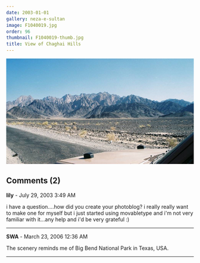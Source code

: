 ```yaml
---
date: 2003-01-01
gallery: neza-e-sultan
image: F1040019.jpg
order: 96
thumbnail: F1040019-thumb.jpg
title: View of Chaghai Hills
---
```


![View of Chaghai Hills](./F1040019.jpg)

<div id="comments">

## Comments (2)

**lily** - July 29, 2003  3:49 AM

i have a question....how did you create your photoblog? i really really want to make one for myself but i just started using movabletype and i'm not very familiar with it...any help and i'd be very grateful :)

---

**SWA** - March 23, 2006 12:36 AM

The scenery reminds me of Big Bend National Park in Texas, USA.

---

</div>